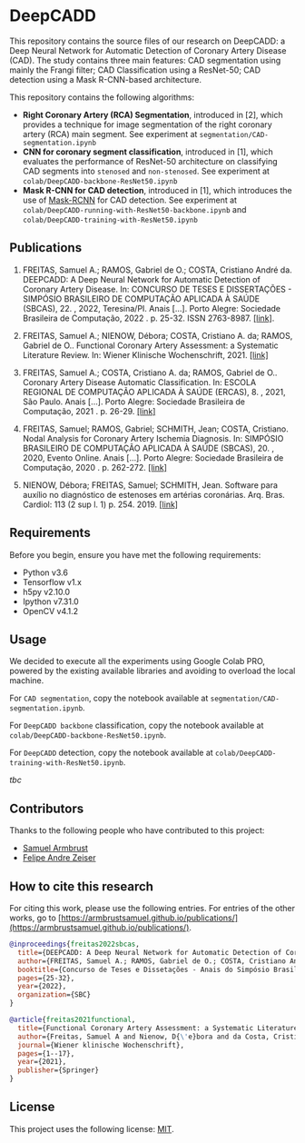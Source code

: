 # DeepCADD

This repository contains the source files of our research on DeepCADD: a Deep Neural Network for Automatic Detection of Coronary Artery Disease (CAD). The study contains three main features: CAD segmentation using mainly the Frangi filter; CAD Classification using a ResNet-50; CAD detection using a Mask R-CNN-based architecture.

This repository contains the following algorithms:
* **Right Coronary Artery (RCA) Segmentation**, introduced in [2], which provides a technique for image segmentation of the right coronary artery (RCA) main segment. See experiment at `segmentation/CAD-segmentation.ipynb`
* **CNN for coronary segment classification**, introduced in [1], which evaluates the performance of ResNet-50 architecture on classifying CAD segments into `stenosed` and `non-stenosed`. See experiment at `colab/DeepCADD-backbone-ResNet50.ipynb`
* **Mask R-CNN for CAD detection**, introduced in [1], which introduces the use of [Mask-RCNN](https://github.com/matterport/Mask_RCNN) for CAD detection. See experiment at `colab/DeepCADD-running-with-ResNet50-backbone.ipynb` and `colab/DeepCADD-training-with-ResNet50.ipynb`


## Publications

1. FREITAS, Samuel A.; RAMOS, Gabriel de O.; COSTA, Cristiano André da. DEEPCADD: A Deep Neural Network for Automatic Detection of Coronary Artery Disease. In: CONCURSO DE TESES E DISSERTAÇÕES - SIMPÓSIO BRASILEIRO DE COMPUTAÇÃO APLICADA À SAÚDE (SBCAS), 22. , 2022, Teresina/PI. Anais [...]. Porto Alegre: Sociedade Brasileira de Computação, 2022 . p. 25-32. ISSN 2763-8987. [[link]](https://doi.org/10.5753/sbcas_estendido.2022.222389).

2. FREITAS, Samuel A.; NIENOW, Débora; COSTA, Cristiano A. da; RAMOS, Gabriel de O.. Functional Coronary Artery Assessment: a Systematic Literature Review. In: Wiener Klinische Wochenschrift, 2021. [[link]](https://link.springer.com/article/10.1007/s00508-021-01970-4)

3. FREITAS, Samuel A.; COSTA, Cristiano A. da; RAMOS, Gabriel de O.. Coronary Artery Disease Automatic Classification. In: ESCOLA REGIONAL DE COMPUTAÇÃO APLICADA À SAÚDE (ERCAS), 8. , 2021, São Paulo. Anais […]. Porto Alegre: Sociedade Brasileira de Computação, 2021 . p. 26-29. [[link]](https://sol.sbc.org.br/index.php/ercas/article/view/17431/17267)

4. FREITAS, Samuel; RAMOS, Gabriel; SCHMITH, Jean; COSTA, Cristiano. Nodal Analysis for Coronary Artery Ischemia Diagnosis. In: SIMPÓSIO BRASILEIRO DE COMPUTAÇÃO APLICADA À SAÚDE (SBCAS), 20. , 2020, Evento Online. Anais […]. Porto Alegre: Sociedade Brasileira de Computação, 2020 . p. 262-272. [[link]](https://sol.sbc.org.br/index.php/sbcas/article/view/11519/11382)

5. NIENOW, Débora; FREITAS, Samuel; SCHMITH, Jean. Software para auxílio no diagnóstico de estenoses em artérias coronárias. Arq. Bras. Cardiol: 113 (2 sup l. 1) p. 254. 2019. [[link]](http://publicacoes.cardiol.br/portal/abc/portugues/2019/v11303/pdf/sbc-2019-programa-trabalhos.pdf)

## Requirements

Before you begin, ensure you have met the following requirements:

* Python v3.6
* Tensorflow v1.x
* h5py v2.10.0
* Ipython v7.31.0
* OpenCV v4.1.2

## Usage

We decided to execute all the experiments using Google Colab PRO, powered by the existing available libraries and avoiding to overload the local machine.

For `CAD segmentation`, copy the notebook available at `segmentation/CAD-segmentation.ipynb`. 

For `DeepCADD backbone` classification, copy the notebook available at `colab/DeepCADD-backbone-ResNet50.ipynb`.

For `DeepCADD` detection, copy the notebook available at `colab/DeepCADD-training-with-ResNet50.ipynb`.

_tbc_

## Contributors

Thanks to the following people who have contributed to this project:

* [Samuel Armbrust](https://github.com/armbrustsamuel)
* [Felipe Andre Zeiser](https://github.com/felipezeiser)

## How to cite this research

For citing this work, please use the following entries. For entries of the other works, go to [https://armbrustsamuel.github.io/publications/](https://armbrustsamuel.github.io/publications/).

```bibtex
@inproceedings{freitas2022sbcas,
  title={DEEPCADD: A Deep Neural Network for Automatic Detection of Coronary Artery Disease},
  author={FREITAS, Samuel A.; RAMOS, Gabriel de O.; COSTA, Cristiano André da.},
  booktitle={Concurso de Teses e Dissetações - Anais do Simpósio Brasileiro de Computa{\c{c}}{\~a}o Aplicada {\`a} Sa{\'u}de},
  pages={25-32},
  year={2022},
  organization={SBC}
}
```

```bibtex
@article{freitas2021functional,
  title={Functional Coronary Artery Assessment: a Systematic Literature Review},
  author={Freitas, Samuel A and Nienow, D{\'e}bora and da Costa, Cristiano A and Ramos, Gabriel de O},
  journal={Wiener klinische Wochenschrift},
  pages={1--17},
  year={2021},
  publisher={Springer}
}
```

## License

This project uses the following license: [MIT](https://github.com/armbrustsamuel/DeepCADD/blob/main/LICENSE).
